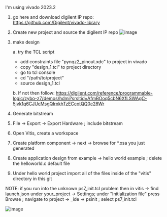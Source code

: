 I'm using vivado 2023.2

1. go here and download digilent IP repo: https://github.com/Digilent/vivado-library
2. Create new project and source the digilent IP repo
   ![image](https://github.com/user-attachments/assets/012bb671-8fa3-4915-bdef-41d72ec3a416)

3. make design

   a. try the TCL script
    - add constraints file "pynqz2_pinout.xdc" to project in vivado
    - copy "design_1.tcl" to project directory
    - go to tcl console
    - cd "/path/to/project"
    - source design_1.tcl

   b. If not then follow: https://digilent.com/reference/programmable-logic/zybo-z7/demos/hdmi?srsltid=AfmBOoq5cbN6XfLSWAgC-5jvk1q6CJUcMsgQIrxkhTzECcotQQ0c28Wr

4. Generate bitstream
5. File -> Export -> Export Hardware ; include bitstream
6. Open Vitis, create a workspace
7. Create platform component -> next -> browse for *.xsa you just generated
8. Create application design from example -> hello world example ; delete the helloworld.c default file
9. Under hello world project import all of the files inside of the "vitis" directory in this git


NOTE: if you run into the unknown ps7_init.tcl problem then in vitis -> find launch.json under your_project -> Settings; under "Initialization file" press Browse ; navigate to project -> _ide -> psinit ; select ps7_init.tcl

![image](https://github.com/user-attachments/assets/fe04cd98-214e-40ba-8d45-845de4b0de35)
